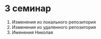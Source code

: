 # 3 семинар
1. Изменения из локального репозитория
2. Изменения из удаленного репозитория
3. Именения Николая